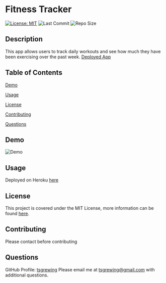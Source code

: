 # Fitness Tracker
  [![License: MIT](https://img.shields.io/badge/License-MIT-yellow.svg)](https://opensource.org/licenses/MIT) ![Last Commit](https://img.shields.io/github/last-commit/tsgrewing/Fitness-Tracker) ![Repo Size](https://img.shields.io/github/repo-size/tsgrewing/Fitness-Tracker)

## Description
This app allows users to track daily workouts and see how much they have been exercising over the past week. 
[Deployed App](https://pure-brook-22449.herokuapp.com/)
  
## Table of Contents
[Demo](#Demo)

[Usage](#Usage)

[License](#License)

[Contributing](#Contributing)

[Questions](#Questions)
  
## Demo
![Demo](/demo/fitness.gif)

  
## Usage
Deployed on Heroku [here](https://pure-brook-22449.herokuapp.com/)
  
## License
This project is covered under the MIT License, more information can be found [here](https://opensource.org/licenses/MIT).

## Contributing
Please contact before contributing
 
## Questions 
GitHub Profile: [tsgrewing](http://github.com/tsgrewing)
Please email me at tsgrewing@gmail.com with additional questions.

